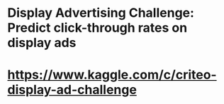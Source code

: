 # Display Advertising Challenge: Predict click-through rates on display ads
# https://www.kaggle.com/c/criteo-display-ad-challenge
